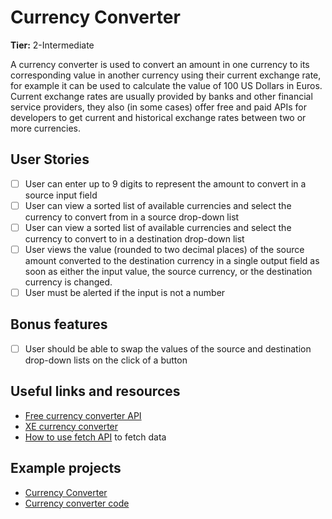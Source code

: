 # Currency Converter

**Tier:** 2-Intermediate

A currency converter is used to convert an amount in one currency to its corresponding value in another currency using their current exchange rate, for example it can be used to calculate the value of 100 US Dollars in Euros. Current exchange rates are usually provided by banks and other financial service providers, they also (in some cases) offer free and paid APIs for developers to get current and historical exchange rates between two or more currencies.

## User Stories

-   [ ] User can enter up to 9 digits to represent the amount to convert in a source input field
-   [ ] User can view a sorted list of available currencies and select the currency to convert from in a source drop-down list
-   [ ] User can view a sorted list of available currencies and select the currency to convert to in a destination drop-down list
-   [ ] User views the value (rounded to two decimal places) of the source amount converted to the destination currency in a single output field as soon as either the input value, the source currency, or the destination currency is changed.
-   [ ] User must be alerted if the input is not a number

## Bonus features

-   [ ] User should be able to swap the values of the source and destination drop-down lists on the click of a button

## Useful links and resources

- [Free currency converter API](https://free.currencyconverterapi.com/)
- [XE currency converter](https://www.xe.com/)
- [How to use fetch API](https://developer.mozilla.org/en-US/docs/Web/API/Fetch_API/Using_Fetch) to fetch data

## Example projects
- [Currency Converter](https://acodedoer.github.io/currency-converter/)
- [Currency converter code](https://github.com/acodedoer/currency-converter)